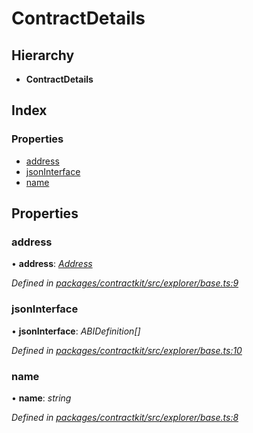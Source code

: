 # ContractDetails

## Hierarchy

* **ContractDetails**

## Index

### Properties

* [address]()
* [jsonInterface]()
* [name]()

## Properties

### address

• **address**: [_Address_]()

_Defined in_ [_packages/contractkit/src/explorer/base.ts:9_](https://github.com/celo-org/celo-monorepo/blob/master/packages/contractkit/src/explorer/base.ts#L9)

### jsonInterface

• **jsonInterface**: _ABIDefinition\[\]_

_Defined in_ [_packages/contractkit/src/explorer/base.ts:10_](https://github.com/celo-org/celo-monorepo/blob/master/packages/contractkit/src/explorer/base.ts#L10)

### name

• **name**: _string_

_Defined in_ [_packages/contractkit/src/explorer/base.ts:8_](https://github.com/celo-org/celo-monorepo/blob/master/packages/contractkit/src/explorer/base.ts#L8)

